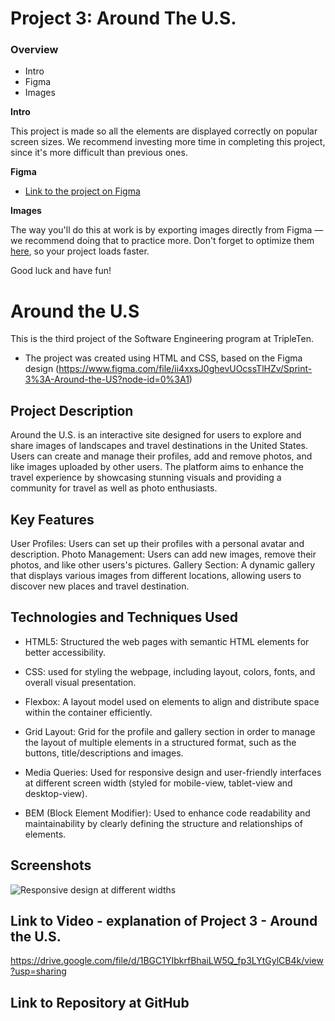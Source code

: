 # Project 3: Around The U.S.

### Overview

- Intro
- Figma
- Images

**Intro**

This project is made so all the elements are displayed correctly on popular screen sizes. We recommend investing more time in completing this project, since it's more difficult than previous ones.

**Figma**

- [Link to the project on Figma](https://www.figma.com/file/ii4xxsJ0ghevUOcssTlHZv/Sprint-3%3A-Around-the-US?node-id=0%3A1)

**Images**

The way you'll do this at work is by exporting images directly from Figma — we recommend doing that to practice more. Don't forget to optimize them [here](https://tinypng.com/), so your project loads faster.

Good luck and have fun!

# Around the U.S

This is the third project of the Software Engineering program at TripleTen.

- The project was created using HTML and CSS, based on the Figma design (https://www.figma.com/file/ii4xxsJ0ghevUOcssTlHZv/Sprint-3%3A-Around-the-US?node-id=0%3A1)

## Project Description

Around the U.S. is an interactive site designed for users to explore and share images of landscapes and travel destinations in the United States.
Users can create and manage their profiles, add and remove photos, and like images uploaded by other users.
The platform aims to enhance the travel experience by showcasing stunning visuals and providing a community for travel as well as photo enthusiasts.

## Key Features

User Profiles: Users can set up their profiles with a personal avatar and description.
Photo Management: Users can add new images, remove their photos, and like other users's pictures.
Gallery Section: A dynamic gallery that displays various images from different locations, allowing users to discover new places and travel destination.

## Technologies and Techniques Used

- HTML5: Structured the web pages with semantic HTML elements for better accessibility.

- CSS: used for styling the webpage, including layout, colors, fonts, and overall visual presentation.

- Flexbox: A layout model used on elements to align and distribute space within the container efficiently.

- Grid Layout: Grid for the profile and gallery section in order to manage the layout of multiple elements in a structured format, such as the buttons, title/descriptions and images.

- Media Queries: Used for responsive design and user-friendly interfaces at different screen width (styled for mobile-view, tablet-view and desktop-view).

- BEM (Block Element Modifier): Used to enhance code readability and maintainability by clearly defining the structure and relationships of elements.

## Screenshots

![Responsive design at different widths ](../320%20width.png)

## Link to Video - explanation of Project 3 - Around the U.S.

https://drive.google.com/file/d/1BGC1YIbkrfBhaiLW5Q_fp3LYtGylCB4k/view?usp=sharing

## Link to Repository at GitHub
